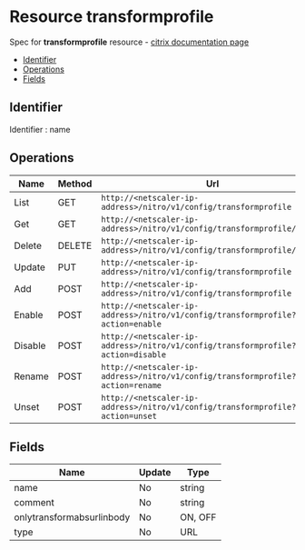# Resource transformprofile

Spec for **transformprofile** resource - [citrix documentation page](https://developer-docs.citrix.com/projects/netscaler-nitro-api/en/12.0/configuration/transform/transformprofile/transformprofile/)

- [Identifier](#identifier)
- [Operations](#operations)
- [Fields](#fields)

## Identifier

Identifier : name

## Operations

| Name | Method | Url |
|----|----|----|
| List | GET | `http://<netscaler-ip-address>/nitro/v1/config/transformprofile` |
| Get | GET | `http://<netscaler-ip-address>/nitro/v1/config/transformprofile/<name>` |
| Delete | DELETE | `http://<netscaler-ip-address>/nitro/v1/config/transformprofile/<name>` |
| Update | PUT | `http://<netscaler-ip-address>/nitro/v1/config/transformprofile` |
| Add | POST | `http://<netscaler-ip-address>/nitro/v1/config/transformprofile` |
| Enable | POST | `http://<netscaler-ip-address>/nitro/v1/config/transformprofile?action=enable` |
| Disable | POST | `http://<netscaler-ip-address>/nitro/v1/config/transformprofile?action=disable` |
| Rename | POST | `http://<netscaler-ip-address>/nitro/v1/config/transformprofile?action=rename` |
| Unset | POST | `http://<netscaler-ip-address>/nitro/v1/config/transformprofile?action=unset` |

## Fields

| Name | Update | Type |
|----|----|----|
| name | No | string |
| comment | No | string |
| onlytransformabsurlinbody | No | ON, OFF |
| type | No | URL |

